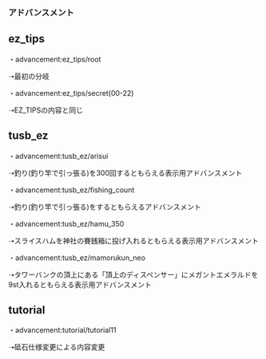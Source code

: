 ### アドバンスメント


## ez_tips


・advancement:ez_tips/root

➝最初の分岐


・advancement:ez_tips/secret(00-22)

➝EZ_TIPSの内容と同じ



## tusb_ez


・advancement:tusb_ez/arisui

➝釣り(釣り竿で引っ張る)を300回するともらえる表示用アドバンスメント


・advancement:tusb_ez/fishing_count

➝釣り(釣り竿で引っ張る)をするともらえるアドバンスメント


・advancement:tusb_ez/hamu_350

➝スライスハムを神社の賽銭箱に投げ入れるともらえる表示用アドバンスメント


・advancement:tusb_ez/mamorukun_neo

➝タワーバンクの頂上にある「頂上のディスペンサー」にメガントエメラルドを9st入れるともらえる表示用アドバンスメント



## tutorial

・advancement:tutorial/tutorial11

➝砥石仕様変更による内容変更
